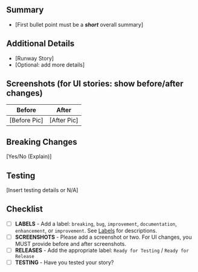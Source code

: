 ## Summary
- [First bullet point must be a **_short_** overall summary]

## Additional Details
- [Runway Story]
- [Optional: add more details]

## Screenshots (for UI stories: show before/after changes)

| Before                            | After                             |
| --------------------------------- | --------------------------------- |
| [Before Pic]                      | [After Pic]                       |

## Breaking Changes

[Yes/No (Explain)]

## Testing

[Insert testing details or N/A]

## Checklist

- [ ] **LABELS** - Add a label: `breaking`, `bug`, `improvement`, `documentation`, `enhancement`, or `improvement`. See [Labels](https://github.com/powerhome/playbook-apple/labels) for descriptions.
- [ ] **SCREENSHOTS** - Please add a screenshot or two. For UI changes, you MUST provide before and after screenshots.
- [ ] **RELEASES** - Add the appropriate label: `Ready for Testing` / `Ready for Release`
- [ ] **TESTING** - Have you tested your story?
